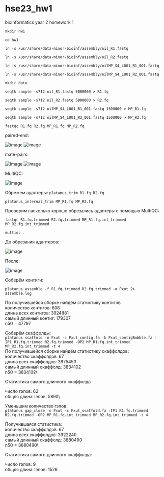 # hse23_hw1
bioinformatics year 2 homework 1

```mkdir hw1```

```cd hw1```

```ln -s /usr/share/data-minor-bioinf/assembly/oil_R1.fastq```

```ln -s /usr/share/data-minor-bioinf/assembly/oil_R2.fastq```

```ln -s /usr/share/data-minor-bioinf/assembly/oilMP_S4_L001_R1_001.fastq```

```ln -s /usr/share/data-minor-bioinf/assembly/oilMP_S4_L001_R2_001.fastq```

```mkdir data```

```seqtk sample -s712 oil_R1.fastq 5000000 > R1.fq```

```seqtk sample -s712 oil_R2.fastq 5000000 > R2.fq```

```seqtk sample -s712 oilMP_S4_L001_R1_001.fastq 1500000 > MP_R1.fq```

```seqtk sample -s712 oilMP_S4_L001_R2_001.fastq 1500000 > MP_R2.fq```

```fastqc R1.fq R2.fq MP_R1.fq MP_R2.fq```

paired-end:

![image](https://github.com/JustKeonix/hse23_hw1/assets/24775932/eb2e304d-b7b5-4456-a963-606a3b6c7bc0)
![image](https://github.com/JustKeonix/hse23_hw1/assets/24775932/fde338f3-e500-4af7-a9ed-e7454e5f76e0)

mate-pairs:

![image](https://github.com/JustKeonix/hse23_hw1/assets/24775932/f58b119b-c88d-48ca-a2ed-f2df85b37dca)
![image](https://github.com/JustKeonix/hse23_hw1/assets/24775932/4b799fcf-1c74-4373-ba7f-e84e466e9e0a)

MultiQC:

![image](https://github.com/JustKeonix/hse23_hw1/assets/24775932/e760ca05-d105-4cbb-ac3e-218c493593c1)

Обрежем адаптеры:
```platanus_trim R1.fq R2.fq```

```platanus_internal_trim MP_R1.fq MP_R2.fq```

Проверим насколько хорошо обрезались адаптеры с помощью MultiQC:

```fastqc R1.fq.trimmed R2.fq.trimmed MP_R1.fq.int_trimmed MP_R2.fq.int_trimmed```

```multiqc .```

До обрезания адаптеров:

![image](https://github.com/JustKeonix/hse23_hw1/assets/24775932/18708886-4b6a-446a-a7db-fdb4a52cdb41)

После:

![image](https://github.com/JustKeonix/hse23_hw1/assets/24775932/a3ad13fa-6f61-476e-92cb-8cf8eecf7bf4)

Соберём контиги:

```platanus assemble -f R1.fq.trimmed R2.fq.trimmed -o Pxut 2> assemble.log```

По получившейся сборке найдём статистику контигов\
количество контигов: 608\
длина всех контигов: 3924881\
самый длинный контиг: 179307\
n50 = 47797

Соберём скаффолды:\
```platanus scaffold -o Pxut -c Pxut_contig.fa -b Pxut_contigBubble.fa -IP1 R1.fq.trimmed R2.fq.trimmed -OP2 MP_R1.fq.int_trimmed MP_R2.fq.int_trimmed -t 4```\
По получившейся сборке найдём статистику скаффолдов:\
количество скаффолдов: 67\
длина всех скаффолдов: 3875453\
самый длинный скаффолд: 3834102\
n50 = 3834102\

Статистика самого длинного скаффолда

число гэпов: 62\
общяя длина гэпов: 5890\

Уменьшим количество гэпов:\
```platanus gap_close -o Pxut -c Pxut_scaffold.fa -IP1 R1.fq.trimmed R2.fq.trimmed -OP2 MP_R1.fq.int_trimmed MP_R2.fq.int_trimmed -t 4```

Получившаяся статистика:\
количество скаффолдов: 67\
длина всех скаффолдов: 3922240\
самый длинный скаффолд: 3880490\
n50 = 3880490\

Статистика самого длинного скаффолда:

число гэпов: 9\
общяя длина гэпов: 1526




